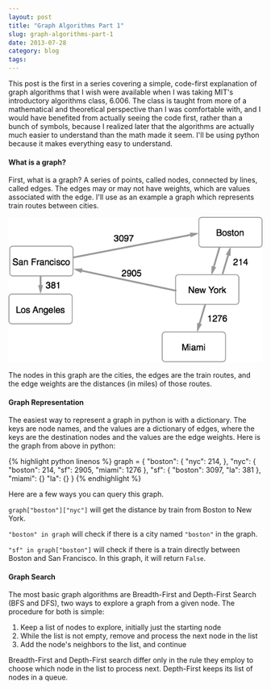 ```yaml
---
layout: post
title: "Graph Algorithms Part 1"
slug: graph-algorithms-part-1
date: 2013-07-28
category: blog
tags:
---
```


This post is the first in a series covering a simple, code-first explanation of graph algorithms that I wish were available when I was taking MIT's introductory algorithms class, 6.006. The class is taught from more of a mathematical and theoretical perspective than I was comfortable with, and I would have benefited from actually seeing the code first, rather than a bunch of symbols, because I realized later that the algorithms are actually much easier to understand than the math made it seem. I'll be using python because it makes everything easy to understand.

<!-- more -->

#### What is a graph?

First, what is a graph? A series of points, called nodes, connected by lines, called edges. The edges may or may not have weights, which are values associated with the edge. I'll use as an example a graph which represents train routes between cities.

![graph of train routes](/static/assets/graph-algorithms/graph.png)

The nodes in this graph are the cities, the edges are the train routes, and the edge weights are the distances (in miles) of those routes.

#### Graph Representation

The easiest way to represent a graph in python is with a dictionary. The keys are node names, and the values are a dictionary of edges, where the keys are the destination nodes and the values are the edge weights. Here is the graph from above in python:

{% highlight python linenos %}
graph = {
    "boston": { "nyc": 214, },
    "nyc": { "boston": 214, "sf": 2905, "miami": 1276 },
    "sf": { "boston": 3097, "la": 381 },
    "miami": {}
    "la": {}
}
{% endhighlight %}

Here are a few ways you can query this graph.

`graph["boston"]["nyc"]` will get the distance by train from Boston to New York.

`"boston" in graph` will check if there is a city named `"boston"` in the graph.

`"sf" in graph["boston"]` will check if there is a train directly between Boston and San Francisco. In this graph, it will return `False`.

#### Graph Search

The most basic graph algorithms are Breadth-First and Depth-First Search (BFS and DFS), two ways to explore a graph from a given node. The procedure for both is simple:

1. Keep a list of nodes to explore, initially just the starting node
2. While the list is not empty, remove and process the next node in the list
3. Add the node's neighbors to the list, and continue

Breadth-First and Depth-First search differ only in the rule they employ to choose which node in the list to process next. Depth-First keeps its list of nodes in a queue.


